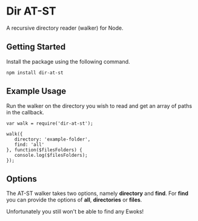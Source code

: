 # Dir AT-ST
A recursive directory reader (walker) for Node.

## Getting Started
Install the package using the following command.

```
npm install dir-at-st
```

## Example Usage
Run the walker on the directory you wish to read and get an array of paths in the callback.

```
var walk = require('dir-at-st');

walk({
   directory: 'example-folder',
   find: 'all'
}, function($filesFolders) {
   console.log($filesFolders);
});
```

## Options
The AT-ST walker takes two options, namely **directory** and **find**. For **find** you can provide the options of **all**, **directories** or **files**.

Unfortunately you still won't be able to find any Ewoks!
